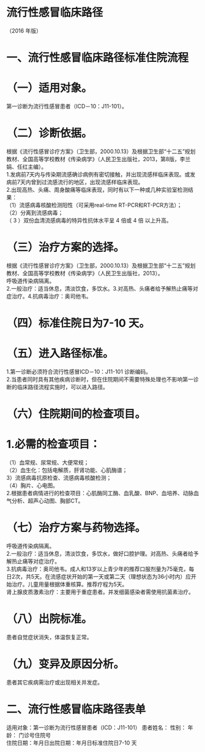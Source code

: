 # 流行性感冒临床路径  
（2016 年版）  
# 一、流行性感冒临床路径标准住院流程  
# （一）适用对象。  
第一诊断为流行性感冒患者（ICD－10：J11-101）。  
# （二）诊断依据。  
根据《流行性感冒诊疗方案》（卫生部，2000.10.13）及根据卫生部“十二五”规划教材、全国高等学校教材《传染病学》（人民卫生出版社，2013，第8版，李兰娟、任红主编）。  
1.发病前7天内与传染期流感确诊病例有密切接触，并出现流感样临床表现。或发病前7天内曾到过流感流行的地区，出现流感样临床表现。  
2.出现高热、头痛、周身酸痛等临床表现，同时有以下一种或几种实验室检测结果：  
（1）流感病毒核酸检测阳性（可采用real-time RT-PCR和RT-PCR方法）；  
（2）分离到流感病毒；  
（ 3 ）双份血清流感病毒的特异性抗体水平呈 4 倍或 4 倍 以上升高。  
# （三）治疗方案的选择。  
根据《流行性感冒诊疗方案》（卫生部，2000.10.13）及根据卫生部“十二五”规划教材、全国高等学校教材《传染病学》（人民卫生出版社，2013）。  
呼吸道传染病隔离。  
2.一般治疗：适当休息，清淡饮食，多饮水。3.对高热、头痛者给予解热止痛等对症治疗。4.抗病毒治疗：奥司他韦。  
# （四）标准住院日为7-10 天。  
# （五）进入路径标准。  
1.第一诊断必须符合流行性感冒ICD－10：J11-101 诊断编码。  
2.当患者同时具有其他疾病诊断时，但在住院期间不需要特殊处理也不影响第一诊断的临床路径流程实施时，可以进入路径。  
# （六）住院期间的检查项目。  
# 1.必需的检查项目：  
（1）血常规、尿常规、大便常规；  
（2）血生化：包括电解质，肝肾功能、心肌酶谱；  
3）流感病毒抗原检查、流感病毒核酸检测；  
（4）胸片、心电图。  
2.根据患者病情进行的检查项目：心肌酶同工酶、血乳酸、BNP、血培养、动脉血气分析、超声心动图、胸部CT。  
# （七）治疗方案与药物选择。  
呼吸道传染病隔离。  
2.一般治疗：适当休息，清淡饮食，多饮水，做好口腔护理。对高热、头痛者给予解热止痛等对症治疗。  
3.抗病毒治疗：奥司他韦。成人和13岁以上青少年的推荐口服剂量为75毫克，每日2次，共5天。在流感症状开始的第一天或第二天（理想状态为36小时内）应开始治疗。儿童用量根据体重核算。推荐疗程为5天。  
肾上腺皮质激素治疗：主要用于重症患者。并发细菌感染者需使用抗菌素治疗。  
# （八）出院标准。  
患者自觉症状消失，体温恢复正常。  
# （九）变异及原因分析。  
患者其它疾病需治疗或出现相关并发症。  
# 二、流行性感冒临床路径表单  
适用对象：第一诊断为流行性感冒患者（ICD：J11-101） 患者姓名：   性别：  年龄：   门诊号住院号  
住院日期：年月日出院日期：年月日标准住院日7-10 天  
